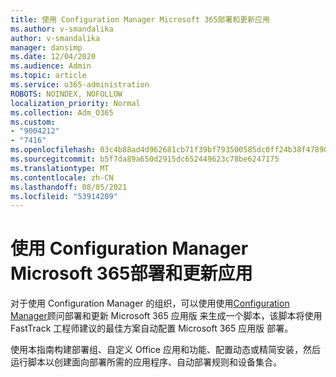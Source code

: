 ```yaml
---
title: 使用 Configuration Manager Microsoft 365部署和更新应用
ms.author: v-smandalika
author: v-smandalika
manager: dansimp
ms.date: 12/04/2020
ms.audience: Admin
ms.topic: article
ms.service: o365-administration
ROBOTS: NOINDEX, NOFOLLOW
localization_priority: Normal
ms.collection: Adm_O365
ms.custom:
- "9004212"
- "7416"
ms.openlocfilehash: 03c4b88ad4d962681cb71f39bf793500585dc0ff24b38f47890547781fc25f80
ms.sourcegitcommit: b5f7da89a650d2915dc652449623c78be6247175
ms.translationtype: MT
ms.contentlocale: zh-CN
ms.lasthandoff: 08/05/2021
ms.locfileid: "53914209"
---
```

# <a name="deploy-and-update-microsoft-365-apps-with-configuration-manager-advisor"></a>使用 Configuration Manager Microsoft 365部署和更新应用

对于使用 Configuration Manager 的组织，可以使用使用[Configuration Manager](https://go.microsoft.com/fwlink/?linkid=2146549)顾问部署和更新 Microsoft 365 应用版 来生成一个脚本，该脚本将使用 FastTrack 工程师建议的最佳方案自动配置 Microsoft 365 应用版 部署。

使用本指南构建部署组、自定义 Office 应用和功能、配置动态或精简安装，然后运行脚本以创建面向部署所需的应用程序、自动部署规则和设备集合。
